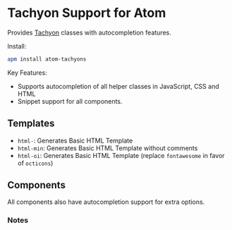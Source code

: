 # Tachyon Support for Atom

Provides [Tachyon][1] classes with autocompletion features.

Install:
```bash
apm install atom-tachyons
```

Key Features:

  - Supports autocompletion of all helper classes in JavaScript, CSS and HTML
  - Snippet support for all components.

## Templates

  - `html-`: Generates Basic HTML Template
  - `html-min`: Generates Basic HTML Template without comments
  - `html-oi`: Generates Basic HTML Template (replace `fontawesome` in favor of `octicons`)

## Components

All components also have autocompletion support for extra options.



### Notes


[1]: http://tachyons.io/
[2]: https://github.com/atom/snippets/issues/15
[3]: http://atom.io/packages/atom-html-preview
